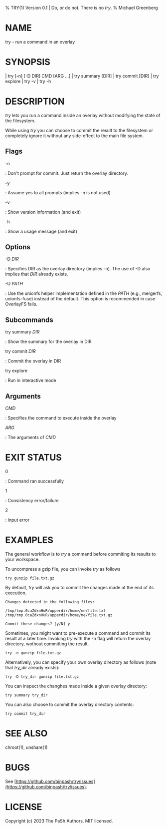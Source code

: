 % TRY(1) Version 0.1 | Do, or do not. There is no *try*.
% Michael Greenberg

# NAME

try - run a command in an overlay

# SYNOPSIS
| try [-n] [-D DIR] CMD [ARG ...]
| try summary [DIR]
| try commit [DIR]
| try explore
| try -v
| try -h

# DESCRIPTION

*try* lets you run a command inside an overlay without modifying the state of the filesystem.

While using *try* you can choose to commit the result to the filesystem or completely ignore it without any side-effect to the main file system.

## Flags

-n

: Don't prompt for commit. Just return the overlay directory.

-y

: Assume yes to all prompts (implies -n is not used)

-v

: Show version information (and exit)
  
-h

: Show a usage message (and exit)


## Options

-D *DIR*

: Specifies DIR as the overlay directory (implies -n). The use of -D also implies that *DIR* already exists.

-U *PATH* 

: Use the unionfs helper implementation defined in the *PATH* (e.g., mergerfs, unionfs-fuse) instead of the default.
This option is recommended in case OverlayFS fails.

## Subcommands

try summary *DIR*

: Show the summary for the overlay in DIR

try commit *DIR*

: Commit the overlay in DIR

try explore

: Run in interactive mode

## Arguments
 
*CMD*

: Specifies the command to execute inside the overlay

*ARG*

: The arguments of *CMD*

# EXIT STATUS

0

: Command ran successfully

1

: Consistency error/failure

2

: Input error

# EXAMPLES

The general workflow is to *try* a command before commiting its results to your workspace. 

To uncompress a gzip file, you can invoke *try* as follows

```
try gunzip file.txt.gz
```

By default, *try* will ask you to commit the changes made at the end of its execution.

```
Changes detected in the following files:

/tmp/tmp.0caZdxnHuR/upperdir/home/me/file.txt
/tmp/tmp.0caZdxnHuR/upperdir/home/me/file.txt.gz

Commit these changes? [y/N] y
```

Sometimes, you might want to pre-execute a command and commit its result at a later time. Invoking *try* with the -n flag will return the overlay directory, wothout committing the result.

```
try -n gunzip file.txt.gz
```

Alternatively, you can specify your own overlay directory as follows (note that *try_dir* already exists):

```
try -D try_dir gunzip file.txt.gz
```

You can inspect the changhes made inside a given overlay directory:

```
try summary try_dir
```

You can also choose to commit the overlay directory contents:

```
try commit try_dir
```

# SEE ALSO

chroot(1), unshare(1)

# BUGS

See
[https://github.com/binpash/try/issues](https://github.com/binpash/try/issues).

# LICENSE

Copyright (c) 2023 The PaSh Authors. MIT licensed.
